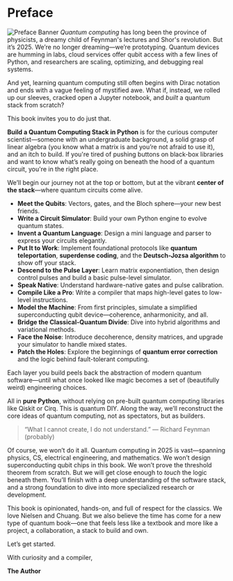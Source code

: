 # Preface

![Preface Banner](figures/preface.png)
_Quantum computing_ has long been the province of physicists, a dreamy child of Feynman's lectures and Shor's revolution. But it’s 2025. We’re no longer dreaming—we’re prototyping. Quantum devices are humming in labs, cloud services offer qubit access with a few lines of Python, and researchers are scaling, optimizing, and debugging real systems.

And yet, learning quantum computing still often begins with Dirac notation and ends with a vague feeling of mystified awe. What if, instead, we rolled up our sleeves, cracked open a Jupyter notebook, and _built_ a quantum stack from scratch?

This book invites you to do just that.

**Build a Quantum Computing Stack in Python** is for the curious computer scientist—someone with an undergraduate background, a solid grasp of linear algebra (you know what a matrix is and you’re not afraid to use it), and an itch to build. If you're tired of pushing buttons on black-box libraries and want to know what’s really going on beneath the hood of a quantum circuit, you're in the right place.

We’ll begin our journey not at the top or bottom, but at the vibrant **center of the stack**—where quantum circuits come alive.

- **Meet the Qubits**: Vectors, gates, and the Bloch sphere—your new best friends.
- **Write a Circuit Simulator**: Build your own Python engine to evolve quantum states.
- **Invent a Quantum Language**: Design a mini language and parser to express your circuits elegantly.
- **Put It to Work**: Implement foundational protocols like **quantum teleportation**, **superdense coding**, and the **Deutsch-Jozsa algorithm** to show off your stack.
- **Descend to the Pulse Layer**: Learn matrix exponentiation, then design control pulses and build a basic pulse-level simulator.
- **Speak Native**: Understand hardware-native gates and pulse calibration.
- **Compile Like a Pro**: Write a compiler that maps high-level gates to low-level instructions.
- **Model the Machine**: From first principles, simulate a simplified superconducting qubit device—coherence, anharmonicity, and all.
- **Bridge the Classical-Quantum Divide**: Dive into hybrid algorithms and variational methods.
- **Face the Noise**: Introduce decoherence, density matrices, and upgrade your simulator to handle mixed states.
- **Patch the Holes**: Explore the beginnings of **quantum error correction** and the logic behind fault-tolerant computing.

Each layer you build peels back the abstraction of modern quantum software—until what once looked like magic becomes a set of (beautifully weird) engineering choices.


All in **pure Python**, without relying on pre-built quantum computing libraries like Qiskit or Cirq. This is quantum DIY. Along the way, we’ll reconstruct the core ideas of quantum computing, not as spectators, but as builders.

> “What I cannot create, I do not understand.” — Richard Feynman (probably)

Of course, we won’t do it all. Quantum computing in 2025 is vast—spanning physics, CS, electrical engineering, and mathematics. We won’t design superconducting qubit chips in this book. We won’t prove the threshold theorem from scratch. But we will get close enough to _touch_ the logic beneath them. You’ll finish with a deep understanding of the software stack, and a strong foundation to dive into more specialized research or development.

This book is opinionated, hands-on, and full of respect for the classics. We love Nielsen and Chuang. But we also believe the time has come for a new type of quantum book—one that feels less like a textbook and more like a project, a collaboration, a stack to build and own.

Let’s get started.

With curiosity and a compiler,

**The Author**

